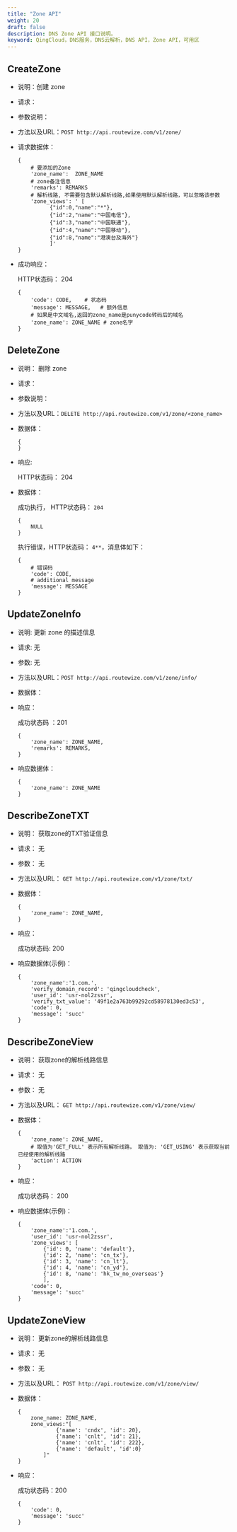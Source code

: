 ```yaml
---
title: "Zone API"
weight: 20
draft: false
description: DNS Zone API 接口说明。
keyword: QingCloud，DNS服务，DNS云解析，DNS API，Zone API，可用区
---
```


## CreateZone

- 说明：创建 zone

- 请求：

- 参数说明：

- 方法以及URL：`POST http://api.routewize.com/v1/zone/`

- 请求数据体：

  ```
  {
      # 要添加的Zone
      'zone_name':  ZONE_NAME
      # zone备注信息
      'remarks': REMARKS
      # 解析线路, 不需要包含默认解析线路,如果使用默认解析线路，可以忽略该参数
      'zone_views': ' [
      		{"id":0,"name":"*"},
      		{"id":2,"name":"中国电信"},
      		{"id":3,"name":"中国联通"},
      		{"id":4,"name":"中国移动"},
      		{"id":8,"name":"港澳台及海外"}
      		]'
  }
  ```

  

- 成功响应：
  
  HTTP状态码： 204
  
  ```
  {
      'code': CODE,    # 状态码
      'message': MESSAGE,   # 额外信息
      # 如果是中文域名,返回的zone_name是punycode转码后的域名
      'zone_name': ZONE_NAME # zone名字
  }
  ```

## DeleteZone

- 说明： 删除 zone

- 请求： 

- 参数说明：

- 方法以及URL：`DELETE http://api.routewize.com/v1/zone/<zone_name>`

- 数据体：

  ```
  {
  }
  ```
- 响应:

    HTTP状态码： 204

- 数据体：
  
  成功执行， HTTP状态码： `204`
  
  ```
  {
      NULL
  }
  ```
  
  
  
  执行错误，HTTP状态码： `4**`，消息体如下：
  
  ```
  {
      # 错误码
      'code': CODE,
      # additional message
      'message': MESSAGE
  }
  ```

## UpdateZoneInfo

- 说明: 更新 zone 的描述信息
- 请求: 无
- 参数: 无
- 方法以及URL：`POST http://api.routewize.com/v1/zone/info/`
- 数据体：

- 响应：

  成功状态码 ：201

  ```
  {
      'zone_name': ZONE_NAME,
      'remarks': REMARKS,
  }
  ```

  

- 响应数据体：

  ```
  {
      'zone_name': ZONE_NAME
  }
  ```

  

## DescribeZoneTXT

- 说明： 获取zone的TXT验证信息

- 请求： 无

- 参数： 无

- 方法以及URL： `GET http://api.routewize.com/v1/zone/txt/`

- 数据体：

  ```
  {
      'zone_name': ZONE_NAME,
  }
  ```

  

- 响应： 

  成功状态码: 200

- 响应数据体(示例)：

  ```
  {
      'zone_name':'1.com.',
      'verify_domain_record': 'qingcloudcheck',
      'user_id': 'usr-nol2zssr',
      'verify_txt_value': '49f1e2a763b99292cd58978130ed3c53',
      'code': 0,
      'message': 'succ'
  }
  ```

  

## DescribeZoneView

- 说明： 获取zone的解析线路信息

- 请求： 无

- 参数： 无

- 方法以及URL： `GET http://api.routewize.com/v1/zone/view/`

- 数据体：

  ```
  {
      'zone_name': ZONE_NAME,
      # 取值为'GET_FULL' 表示所有解析线路， 取值为: 'GET_USING' 表示获取当前已经使用的解析线路
      'action': ACTION
  }
  ```

  

- 响应： 

  成功状态码： 200

- 响应数据体(示例)：

  ```
  {
      'zone_name':'1.com.',
      'user_id': 'usr-nol2zssr',
      'zone_views': [
          {'id': 0, 'name': 'default'},
          {'id': 2, 'name': 'cn_tx'},
          {'id': 3, 'name': 'cn_lt'},
          {'id': 4, 'name': 'cn_yd'},
          {'id': 8, 'name': 'hk_tw_mo_overseas'}
          ],
      'code': 0,
      'message': 'succ'
  }
  ```

  

## UpdateZoneView

- 说明： 更新zone的解析线路信息

- 请求： 无

- 参数： 无

- 方法以及URL： `POST http://api.routewize.com/v1/zone/view/`

- 数据体：

  ```
  {
      zone_name: ZONE_NAME,
      zone_views:"[
              {'name': 'cndx', 'id': 20},
              {'name': 'cnlt', 'id': 21},
              {'name': 'cnlt', 'id': 222},
              {'name': 'default', 'id':0}
          ]"
  }
  ```

- 响应： 

  成功状态码：200

  ```
  {
      'code': 0,
      'message': 'succ'
  }
  ```

  

